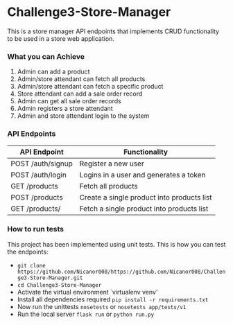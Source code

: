 # Challenge3-Store-Manager
This is a store manager API endpoints that implements CRUD functionality to be used in a store web application.

### What you can Achieve
1. Admin can add a product
2. Admin/store attendant can fetch all products
3. Admin/store attendant can fetch a specific product
4. Store attendant can add a sale order record
5. Admin can get all sale order records
6. Admin registers a store attendant
7. Admin and store attendant login to the system

### API Endpoints
| API Endpoint | Functionality |
| -----------  | ------------- |
| POST /auth/signup |  Register a new user |
| POST /auth/login |  Logins in a user and generates a token |
| GET /products |  Fetch all products |
| POST /products |  Create a single product into products list |
| GET /products/<productsId> |  Fetch a single product into products list |


### How to run tests
This project has been implemented using unit tests. This is how you can test the endpoints:
* `git clone https://github.com/Nicanor008/https://github.com/Nicanor008/Challenge3-Store-Manager.git`
* `cd Challenge3-Store-Manager`
* Activate the virtual environment `virtualenv venv'
* Install all dependencies required `pip install -r requirements.txt`
* Now run the unittests `nosetests` or `nosetests app/tests/v1`
* Run the local server `flask run` or `python run.py`


